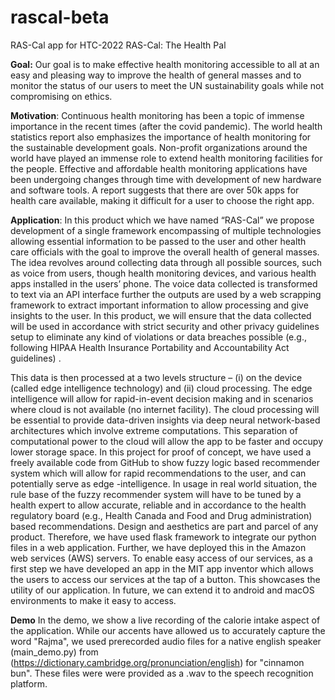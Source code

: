 # rascal-beta
RAS-Cal app for HTC-2022
RAS-Cal: The Health Pal

**Goal:**
Our goal is to make effective health monitoring accessible to all at an easy and pleasing way to improve the health of general masses and to monitor the 
status of our users to meet the UN sustainability goals while not compromising on ethics.

**Motivation**: Continuous health monitoring has been a topic of immense importance in the recent times (after the covid pandemic).
The world health statistics report also emphasizes the importance of health monitoring for the sustainable development goals.
Non-profit organizations around the world have played an immense role to extend health monitoring facilities for the people. 
Effective and affordable health monitoring applications have been undergoing changes through time with development of new hardware and software tools. 
A report suggests that there are over 50k apps for health care available, making it difficult for a user to choose the right app. 

**Application**:
In this product which we have named “RAS-Cal” we propose development of a single framework encompassing of multiple technologies allowing essential
information to be passed to the user and other health care officials with the goal to improve the overall health of general masses.
The idea revolves around collecting data through all possible sources, such as voice from users, though health monitoring devices, and various health apps 
installed in the users’ phone. The voice data collected is transformed to text via an API interface further the outputs are used by a web scrapping 
framework to extract important information to allow processing and give insights to the user. In this product, we will ensure that the data collected 
will be used in accordance with strict security and other privacy guidelines setup to eliminate any kind of violations or data breaches possible 
(e.g., following HIPAA Health Insurance Portability and Accountability Act guidelines) . 

This data is then processed at a two levels structure – (i) on the device (called edge intelligence technology) and (ii) cloud processing. 
The edge intelligence will allow for rapid-in-event decision making and in scenarios where cloud is not available (no internet facility). 
The cloud processing will be essential to provide data-driven insights via deep neural network-based architectures which involve extreme computations. 
This separation of computational power to the cloud will allow the app to be faster and occupy lower storage space. In this project for proof of concept,
we have used a freely available code from GitHub to show fuzzy logic based recommender system which will allow for rapid recommendations to the user, 
and can potentially serve as edge -intelligence. In usage in real world situation, the rule base of the fuzzy recommender system will have to be tuned 
by a health expert to allow accurate, reliable and in accordance to the health regulatory board (e.g., Health Canada and Food and Drug administration) 
based recommendations.
Design and aesthetics are part and parcel of any product. 
Therefore, we have used flask framework to integrate our python files in a web application. 
Further, we have deployed this in the Amazon web services (AWS) servers. To enable easy access of our services, as a first step we have developed an app in the MIT app inventor 
which allows the users to access our services at the tap of a button. This showcases the utility of our application. In future, we can extend it to android and macOS
environments to make it easy to access.

**Demo**
In the demo, we show a live recording of the calorie intake aspect of the application. While our accents have allowed us to accurately capture the word "Rajma",
we used prerecorded audio files for a native english speaker (main_demo.py) from (https://dictionary.cambridge.org/pronunciation/english) for "cinnamon bun". These files were
were provided as a .wav to the speech recognition platform.
